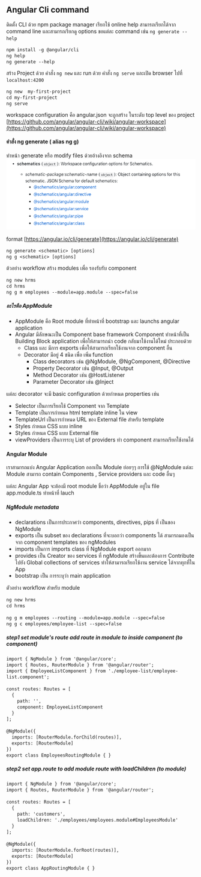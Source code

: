 ## Angular Cli command

ติดตั้ง CLI ด้วย npm package manager เรียกใช้ online help สามารถเรียกได้จาก command line และสามารถเรียกดู options ขอแต่ละ command เช่น `ng generate --help`

```
npm install -g @angular/cli
ng help
ng generate --help
```

สร้าง Project ด้วย คำสั่ง `ng new` และ run ด้วย คำสั่ง  `ng serve`  และเปิด browser ไปที่  `localhost:4200`

```
ng new  my-first-project
cd my-first-project
ng serve
```

workspace configuration คือ angular.json จะถูกสร้าง ในระดับ top level ของ project [https://github.com/angular/angular-cli/wiki/angular-workspace](https://github.com/angular/angular-cli/wiki/angular-workspace)

#### คำสั่ง ng generate \( alias ng g\)

ทำหน้า generate หรือ modify files ด้วยอ้างอิงจาก schema ![](/assets/schema.png)

format [https://angular.io/cli/generate](https://angular.io/cli/generate)

```
ng generate <schematic> [options]
ng g <schematic> [options]
```

ต้วอย่าง  workflow สร้าง modules เพื่อ รองรับรับ component

```
ng new hrms
cd hrms
ng g m employees --module=app.module --spec=false
```

##### อะไรคือ AppModule

* AppModule คือ Root module  ที่ทำหน้าที่ bootstrap และ launchs angular application
* Angular  มีลักษณะเป็น Component base framework   Component ทำหน้าที่เป็น Building Block application เพื่อให้สามารถนำ code กลับมาใช้งานได้ใหม่ ประกอบด้วย
  * Class และ มีการ exports เพื่อให้สามารถเรียกใช้งานจาก component อื่น
  * Decorator มีอยู่ 4 ชนิด เพื่อ เพิ่ม function
    * Class decorators  เช่น @NgModule, @NgComponent,  @Directive
    * Property Decorator เช่น @Input, @Output
    * Method Decorator เช่น @HostListener
    * Parameter Decorator เช่น @Inject

แต่ละ decorator จะมี basic configuration ด้วยกำหนด  properties เช่น

* Selector เป็นการเรียกใช้ Component จาก Template
* Template เป็นการกำหนด html template inline ใน view
* TemplateUrl  เป็นการกำหนด URL ของ External file สำหรับ template
* Styles กำหนด CSS แบบ inline 
* Styles กำหนด CSS แบบ External file
* viewProviders  เป็นการระบุ List of providers ทำ component สามารถเรียกใช้งานได้

#### Angular Module

เราสามารถแบ่ง Angular Application ออกเป็น Module ย่อยๆๆ การใช้ @NgModule  แต่ละ Module สามารถ contain Components , Service providers และ code อื่นๆ

แต่ละ Angular App จะต้องมี root module ชื่อว่า AppModule อยู่ใน file app.module.ts  ทำหน้าที่ lauch

##### NgModule metadata

* declarations เป็นการประกาศว่า components, directives, pips ที่ เป็นของ NgModule
* exports เป็น subset ของ declarations ที่จะบอกว่า components ได้ สามารถมองเป็นจาก component templates ของ ngModules
* imports เป็นการ imports class  ที่ NgModule  export ออกมาก
* provides เป็น Creator ของ services ที่ ngModule สร้างขึ้นและต้องการ Contribute ไปยัง Global collections of services ทำให้สามารถเรียกใช้งาน service  ได้จากทุกที่ใน App
* bootstrap เป็น การระบุว่า main application

ตัวอย่าง workflow สำหรับ module

```
ng new hrms
cd hrms

ng g m employees --routing --module=app.module --spec=false
ng g c employees/employee-list --spec=false
```

##### step1  set module's route  add route in module to inside component \(to component\)

```
import { NgModule } from '@angular/core';
import { Routes, RouterModule } from '@angular/router';
import { EmployeeListComponent } from './employee-list/employee-list.component';

const routes: Routes = [
  {
    path: '',
    component: EmployeeListComponent
  }
];

@NgModule({
  imports: [RouterModule.forChild(routes)],
  exports: [RouterModule]
})
export class EmployeesRoutingModule { }
```

##### step2 set  app.route to add  module route with loadChildren \(to module\)

```
import { NgModule } from '@angular/core';
import { Routes, RouterModule } from '@angular/router';

const routes: Routes = [
  {
    path: 'customers',
    loadChildren: './employees/employees.module#EmployeesModule'
  }
];

@NgModule({
  imports: [RouterModule.forRoot(routes)],
  exports: [RouterModule]
})
export class AppRoutingModule { }

```



